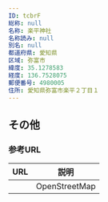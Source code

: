 ```yaml
---
ID: tcbrF
総称: null
名称: 楽平神社
名称読み: null
別名: null
都道府県: 愛知県
区域: 弥富市
緯度: 35.1278583
経度: 136.7528075
郵便番号: 4980005
住所: 愛知県弥富市楽平２丁目１
---
```


## その他

### 参考URL

| URL | 説明          |
| --- | ------------- |
|     | OpenStreetMap |
